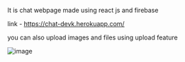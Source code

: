 It is chat webpage made using react js and firebase


link - https://chat-devk.herokuapp.com/


you can also upload images and files using upload feature

![image](https://user-images.githubusercontent.com/70647701/126899298-36c58ac8-2b11-4cf5-b2f2-d2711815d256.png)

